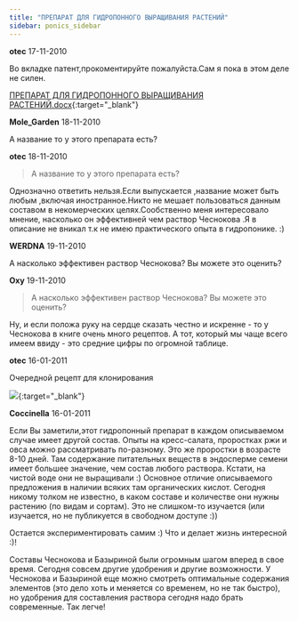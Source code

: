 ```yaml
---
title: "ПРЕПАРАТ ДЛЯ ГИДРОПОННОГО ВЫРАЩИВАНИЯ РАСТЕНИЙ"
sidebar: ponics_sidebar
---
```


**otec** 17-11-2010

Во вкладке патент,прокоментируйте пожалуйста.Сам я пока в этом деле не силен.

[ПРЕПАРАТ ДЛЯ ГИДРОПОННОГО ВЫРАЩИВАНИЯ РАСТЕНИЙ.docx](https://t.me/ponics_ru_files/4416){:target="_blank"}

**Mole_Garden** 18-11-2010

А название то у этого препарата есть? 


**otec** 18-11-2010

> А название то у этого препарата есть?

Однозначно ответить нельзя.Если выпускается ,название может быть любым ,включая иностранное.Никто не мешает пользоваться данным составом в некомерческих целях.Сообственно меня интересовало мнение, насколько он эффективней чем раствор Чеснокова .Я в описание не вникал т.к не имею практического опыта в гидропонике. :)


**WERDNA** 19-11-2010

А насколько эффективен раствор Чеснокова? Вы можете это оценить?


**Oxy** 19-11-2010

> А насколько эффективен раствор Чеснокова? Вы можете это оценить?

Ну, и если положа руку на сердце сказать честно и искренне - то у Чеснокова в книге очень много рецептов. А тот, который мы чаще всего имеем ввиду - это средние цифры по огромной таблице.


**otec** 16-01-2011

Очередной рецепт для клонирования

[![](http://s2.postimage.org/2vsuwe544/image.jpg)](http://s2.postimage.org/2vsuwe544/image.jpg){:target="_blank"}


**Coccinella** 16-01-2011

Если Вы заметили,этот гидропонный препарат в каждом описываемом случае имеет другой состав. Опыты на кресс-салата, проростках ржи и овса можно рассматривать по-разному. Это же проростки в возрасте 8-10 дней. Там содержание питательных веществ в эндосперме семени имеет большее значение, чем состав любого раствора. Кстати, на чистой воде они не выращивали :) Основное отличие описываемого предложения в наличии всяких там органических кислот. Сегодня никому толком не известно, в каком составе и количестве они нужны растению (по видам и сортам). Это не слишком-то изучается (или изучается, но не публикуется в свободном доступе :))

Остается экспериментировать самим :) Что и делает жизнь интересной :)!

Составы Чеснокова и Базыриной были огромным шагом вперед в свое время. Сегодня совсем другие удобрения и другие возможности. У Чеснокова и Базыриной еще можно смотреть оптимальные содержания элементов (это дело хоть и меняется со временем, но не так быстро), но удобрения для составления раствора сегодня надо брать современные. Так легче!


